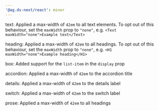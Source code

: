```yaml
---
'@ag.ds-next/react': minor
---
```



text: Applied a max-width of `42em` to all text elements. To opt out of this behaviour, set the `maxWidth` prop to `"none"`, e.g. `<Text maxWidth="none">Example text</Text>`

heading: Applied a max-width of `42em` to all headings. To opt out of this behaviour, set the `maxWidth` prop to `"none"`, e.g. `<H1 maxWidth="none">Example heading</H1>`

box: Added support for the `list-item` in the `display` prop

accordion: Applied a max-width of `42em` to the accordion title

details: Applied a max-width of `42em` to the details label

switch: Applied a max-width of `42em` to the switch label

prose: Applied a max-width of `42em` to all headings